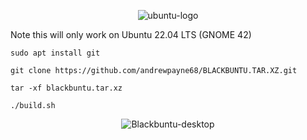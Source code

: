 <p align="center"><img src="https://i.ibb.co/dJndJ41/ubuntu-logo.png" alt="ubuntu-logo" border="0">

Note this will only work on Ubuntu 22.04 LTS (GNOME 42)

```
sudo apt install git
```
```
git clone https://github.com/andrewpayne68/BLACKBUNTU.TAR.XZ.git
```
```
tar -xf blackbuntu.tar.xz
```
```
./build.sh
```


<p align="center"><img src="https://i.ibb.co/QkH7LXT/Blackbuntu-desktop.png" alt="Blackbuntu-desktop" border="0">
